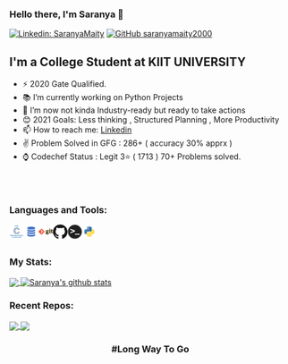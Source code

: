 ### Hello there, I'm Saranya 👋

[![Linkedin: SaranyaMaity](https://img.shields.io/badge/-saranyamaity-blue?style=flat-square&logo=Linkedin&logoColor=white&link=https://www.linkedin.com/in/saranyamaity/)](https://www.linkedin.com/in/saranyamaity/)
[![GitHub saranyamaity2000](https://img.shields.io/github/followers/saranyamaity2000?label=follow&style=social)](https://github.com/saranyamaity2000)
<!-- [![website](https://img.shields.io/badge/PortfolioWebsite-pawan.live-2648ff?style=flat-square&logo=google-chrome)](https://pawan.live/) -->


## I'm a College Student at KIIT UNIVERSITY

- ⚡  2020 Gate Qualified.
- 📚 I’m currently working on Python Projects
- 🌱 I’m now not kinda Industry-ready but ready to take actions 
- 😊 2021 Goals: Less thinking , Structured Planning , More Productivity
- 📫 How to reach me: [Linkedin](https://linkedin.com/in/saranyamaity/)
- ✌️ Problem Solved in GFG : 286+ ( accuracy 30% apprx ) 
- ⌚️ Codechef Status : Legit 3⭐️ ( 1713 ) 70+ Problems solved.

<br /><br/>



### Languages and Tools:

<img align="left" height="26" src="https://raw.githubusercontent.com/github/explore/80688e429a7d4ef2fca1e82350fe8e3517d3494d/topics/c/c.png" />
<img align="left" height="26" src="https://raw.githubusercontent.com/github/explore/80688e429a7d4ef2fca1e82350fe8e3517d3494d/topics/sql/sql.png" />
<img align="left" height="26" src="https://raw.githubusercontent.com/github/explore/80688e429a7d4ef2fca1e82350fe8e3517d3494d/topics/git/git.png" />
<img align="left" height="26" src="https://raw.githubusercontent.com/github/explore/78df643247d429f6cc873026c0622819ad797942/topics/github/github.png" />
<img align="left" height="26" src="https://raw.githubusercontent.com/github/explore/80688e429a7d4ef2fca1e82350fe8e3517d3494d/topics/terminal/terminal.png" />
<img align="left" height="26" src="https://raw.githubusercontent.com/github/explore/80688e429a7d4ef2fca1e82350fe8e3517d3494d/topics/python/python.png"/>

<br/><br/>

### My Stats:
  
<a href="https://github.com/saranyamaity2000">
  <img align="center" src="https://github-readme-stats.vercel.app/api/top-langs/?username=saranyamaity2000&theme=tokyonight&layout=compact" />
</a>
  
<a href="https://github.com/saranya2000">
  <img align="center" width = "50%" src="https://github-readme-stats.vercel.app/api?username=saranyamaity2000&count_private=true&show_icons=true&theme=tokyonight&hide=prs" alt="Saranya's github stats"/>
</a>
<br/>
  
### Recent Repos:
  
<a href="https://github.com/saranyamaity2000/Alt.-Kosaraju-s.-Algorithm">
  <img align="center" src="https://github-readme-stats.vercel.app/api/pin/?username=saranyamaity2000&repo=Alt.-Kosaraju-s.-Algorithm&theme=dark" />
</a>
<a href="https://github.com/saranyamaity2000/Kivy-Project">
 <img align="center" src="https://github-readme-stats.vercel.app/api/pin/?username=saranyamaity2000&repo=Kivy-Project&theme=dark" />
</a>

<div align="center">

### #Long Way To Go

</div>

